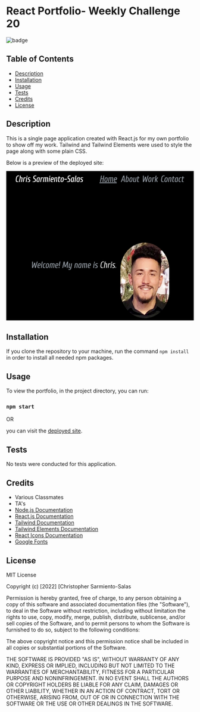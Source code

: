 # React Portfolio- Weekly Challenge 20

![badge](https://img.shields.io/badge/license-MIT%20License-blue)

## Table of Contents

- [Description](#description)
- [Installation](#installation)
- [Usage](#usage)
- [Tests](#tests)
- [Credits](#credits)
- [License](#license)

## Description

This is a single page application created with  React.js for my own portfolio to show off my work. Tailwind and Tailwind Elements were used to style the page along with some plain CSS. 

Below is a preview of the deployed site:

<img src= "src/assets/images/deployedSS.png" width="600" height="400">

## Installation

If you clone the repository to your machine, run the command `npm install` in order to install all needed npm packages.

## Usage

To view the portfolio, in the project directory, you can run:

### `npm start`

OR 

you can visit the [deployed site](https://chris-15.github.io/React-Portfolio/).

## Tests

No tests were conducted for this application.

## Credits

- Various Classmates
- TA's
- [Node.js Documentation](https://nodejs.org/en/docs/)
- [React.js Documentation](https://reactjs.org/docs/getting-started.html)
- [Tailwind Documentation](https://tailwindcss.com/docs/installation)
- [Tailwind Elements Documentation](https://tailwind-elements.com/quick-start/)
- [React Icons Documentation](https://react-icons.github.io/react-icons)
- [Google Fonts](https://fonts.google.com/specimen/Cuprum)

## License

MIT License

Copyright (c) [2022] [Christopher Sarmiento-Salas

Permission is hereby granted, free of charge, to any person obtaining a copy
of this software and associated documentation files (the "Software"), to deal
in the Software without restriction, including without limitation the rights
to use, copy, modify, merge, publish, distribute, sublicense, and/or sell
copies of the Software, and to permit persons to whom the Software is
furnished to do so, subject to the following conditions:

The above copyright notice and this permission notice shall be included in all
copies or substantial portions of the Software.

THE SOFTWARE IS PROVIDED "AS IS", WITHOUT WARRANTY OF ANY KIND, EXPRESS OR
IMPLIED, INCLUDING BUT NOT LIMITED TO THE WARRANTIES OF MERCHANTABILITY,
FITNESS FOR A PARTICULAR PURPOSE AND NONINFRINGEMENT. IN NO EVENT SHALL THE
AUTHORS OR COPYRIGHT HOLDERS BE LIABLE FOR ANY CLAIM, DAMAGES OR OTHER
LIABILITY, WHETHER IN AN ACTION OF CONTRACT, TORT OR OTHERWISE, ARISING FROM,
OUT OF OR IN CONNECTION WITH THE SOFTWARE OR THE USE OR OTHER DEALINGS IN THE
SOFTWARE.



